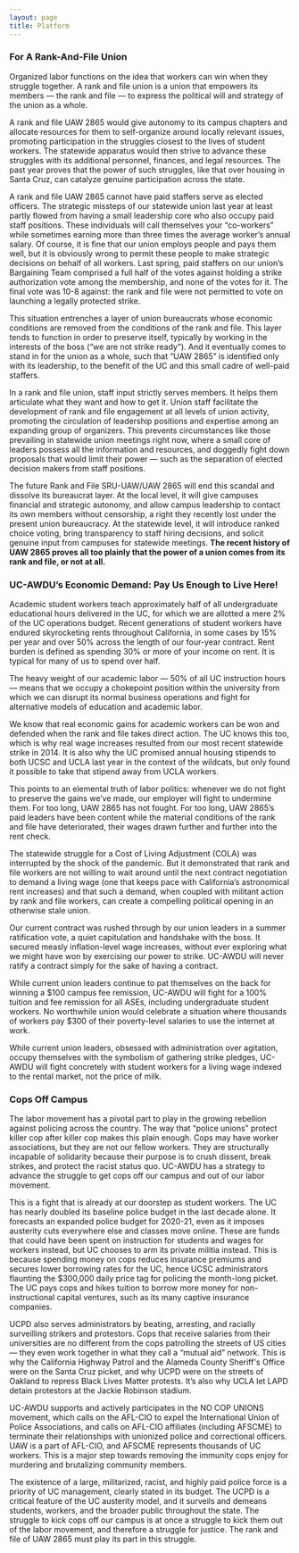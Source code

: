 ```yaml
---
layout: page
title: Platform
---
```


### For A Rank-And-File Union

Organized labor functions on the idea that workers can win when they struggle together. A rank and file union is a union that empowers its members — the rank and file — to express the political will and strategy of the union as a whole. 

A rank and file UAW 2865 would give autonomy to its campus chapters and allocate resources for them to self-organize around locally relevant issues, promoting participation in the struggles closest to the lives of student workers. The statewide apparatus would then strive to advance these struggles with its additional personnel, finances, and legal resources. The past year proves that the power of such struggles, like that over housing in Santa Cruz, can catalyze genuine participation across the state. 

A rank and file UAW 2865 cannot have paid staffers serve as elected officers. The strategic missteps of our statewide union last year at least partly flowed from having a small leadership core who also occupy paid staff positions. These individuals will call themselves your “co-workers” while sometimes earning more than three times the average worker’s annual salary. Of course, it is fine that our union employs people and pays them well, but it is obviously wrong to permit these people to make strategic decisions on behalf of all workers. Last spring, paid staffers on our union’s Bargaining Team comprised a full half of the votes against holding a strike authorization vote among the membership, and none of the votes for it. The final vote was 10-8 against: the rank and file were not permitted to vote on launching a legally protected strike.

This situation entrenches a layer of union bureaucrats whose economic conditions are removed from the conditions of the rank and file. This layer tends to function in order to preserve itself, typically by working in the interests of the boss (“we are not strike ready”). And it eventually comes to stand in for the union as a whole, such that “UAW 2865” is identified only with its leadership, to the benefit of the UC and this small cadre of well-paid staffers. 

In a rank and file union, staff input strictly serves members. It helps them articulate what they want and how to get it. Union staff facilitate the development of rank and file engagement at all levels of union activity, promoting the circulation of leadership positions and expertise among an expanding group of organizers. This prevents circumstances like those prevailing in statewide union meetings right now, where a small core of leaders possess all the information and resources, and doggedly fight down proposals that would limit their power — such as the separation of elected decision makers from staff positions. 

The future Rank and File SRU-UAW/UAW 2865 will end this scandal and dissolve its bureaucrat layer. At the local level, it will give campuses financial and strategic autonomy, and allow campus leadership to contact its own members without censorship, a right they recently lost under the present union bureaucracy. At the statewide level, it will introduce ranked choice voting, bring transparency to staff hiring decisions, and solicit genuine input from campuses for statewide meetings. **The recent history of UAW 2865 proves all too plainly that the power of a union comes from its rank and file, or not at all.**

### UC-AWDU’s Economic Demand: Pay Us Enough to Live Here!

Academic student workers teach approximately half of all undergraduate educational hours delivered in the UC, for which we are allotted a mere 2% of the UC operations budget. Recent generations of student workers have endured skyrocketing rents throughout California, in some cases by 15% per year and over 50% across the length of our four-year contract. Rent burden is defined as spending 30% or more of your income on rent. It is typical for many of us to spend over half.

The heavy weight of our academic labor — 50% of all UC instruction hours — means that we occupy a chokepoint position within the university from which we can disrupt its normal business operations and fight for alternative models of education and academic labor. 

We know that real economic gains for academic workers can be won and defended when the rank and file takes direct action. The UC knows this too, which is why real wage increases resulted from our most recent statewide strike in 2014. It is also why the UC promised annual housing stipends to both UCSC and UCLA last year in the context of the wildcats, but only found it possible to take that stipend away from UCLA workers. 

This points to an elemental truth of labor politics: whenever we do not fight to preserve the gains we’ve made, our employer will fight to undermine them. For too long, UAW 2865 has not fought. For too long, UAW 2865’s paid leaders have been content while the material conditions of the rank and file have deteriorated, their wages drawn further and further into the rent check.

The statewide struggle for a Cost of Living Adjustment (COLA) was interrupted by the shock of the pandemic. But it demonstrated that rank and file workers are not willing to wait around until the next contract negotiation to demand a living wage (one that keeps pace with California’s astronomical rent increases) and that such a demand, when coupled with militant action by rank and file workers, can create a compelling political opening in an otherwise stale union. 

Our current contract was rushed through by our union leaders in a summer ratification vote, a quiet capitulation and handshake with the boss. It secured measly inflation-level wage increases, without ever exploring what we might have won by exercising our power to strike. UC-AWDU will never ratify a contract simply for the sake of having a contract.  

While current union leaders continue to pat themselves on the back for winning a $100 campus fee remission, UC-AWDU will fight for a 100% tuition and fee remission for all ASEs, including undergraduate student workers. No worthwhile union would celebrate a situation where thousands of workers pay $300 of their poverty-level salaries to use the internet at work. 

While current union leaders, obsessed with administration over agitation, occupy themselves with the symbolism of gathering strike pledges, UC-AWDU will fight concretely with student workers for a living wage indexed to the rental market, not the price of milk. 

### Cops Off Campus

The labor movement has a pivotal part to play in the growing rebellion against policing across the country. The way that “police unions” protect killer cop after killer cop makes this plain enough. Cops may have worker associations, but they are not our fellow workers. They are structurally incapable of solidarity because their purpose is to crush dissent, break strikes, and protect the racist status quo. UC-AWDU has a strategy to advance the struggle to get cops off our campus and out of our labor movement.

This is a fight that is already at our doorstep as student workers. The UC has nearly doubled its baseline police budget in the last decade alone. It forecasts an expanded police budget for 2020-21, even as it imposes austerity cuts everywhere else and classes move online. These are funds that could have been spent on instruction for students and wages for workers instead, but UC chooses to arm its private militia instead. This is because spending money on cops reduces insurance premiums and secures lower borrowing rates for the UC, hence UCSC administrators flaunting the $300,000 daily price tag for policing the month-long picket. The UC pays cops and hikes tuition to borrow more money for non-instructional capital ventures, such as its many captive insurance companies.

UCPD also serves administrators by beating, arresting, and racially surveilling strikers and protestors. Cops that receive salaries from their universities are no different from the cops patrolling the streets of US cities — they even work together in what they call a “mutual aid” network. This is why the California Highway Patrol and the Alameda County Sheriff's Office were on the Santa Cruz picket, and why UCPD were on the streets of Oakland to repress Black Lives Matter protests. It’s also why UCLA let LAPD detain protestors at the Jackie Robinson stadium.

UC-AWDU supports and actively participates in the NO COP UNIONS movement, which calls on the AFL-CIO to expel the International Union of Police Associations, and calls on AFL-CIO affiliates (including AFSCME) to terminate their relationships with unionized police and correctional officers. UAW is a part of AFL-CIO, and AFSCME represents thousands of UC workers. This is a major step towards removing the immunity cops enjoy for murdering and brutalizing community members.

The existence of a large, militarized, racist, and highly paid police force is a priority of UC management, clearly stated in its budget. The UCPD is a critical feature of the UC austerity model, and it surveils and demeans students, workers, and the broader public throughout the state. The struggle to kick cops off our campus is at once a struggle to kick them out of the labor movement, and therefore a struggle for justice. The rank and file of UAW 2865 must play its part in this struggle.
